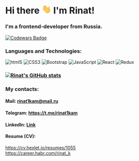 # Hi there <img alt="hello" img src="https://raw.githubusercontent.com/emp7yhead/emp7yhead/master/content/wave.gif" width="30"> I'm Rinat! 
### I'm a frontend-developer from Russia.

[![Codewars Badge](https://www.codewars.com/users/rinat-lucky/badges/small)](https://www.codewars.com/users/rinat-lucky)

### Languages and Technologies:

<div display="flex">
  <img alt="html5" src="https://img.shields.io/badge/-html-E34F26?style=for-the-badge&logo=html5&logoColor=white"/>
  <img alt="CSS3" src="https://img.shields.io/badge/-css-2962FF?style=for-the-badge&logo=css3&logoColor=white"/>
  <img alt="Bootstrap" src="https://img.shields.io/badge/-bootstrap-9217d4?style=for-the-badge&logo=bootstrap&logoColor=white"/>
  <img alt="JavaScript" src="https://img.shields.io/badge/-JavaScript-f4f725?style=for-the-badge&logo=JavaScript&logoColor=black"/>
  <img alt="React" src="https://img.shields.io/badge/-react-282c34?style=for-the-badge&logo=react&logoColor=61dafb"/>
  <img alt="Redux" src="https://img.shields.io/badge/-redux-9217d4?style=for-the-badge&logo=redux&logoColor=white"/>
</div>

### [![Rinat's GitHub stats](https://github-readme-stats.vercel.app/api?username=rinat-lucky&hide=stars&count_private=true&show_icons=true&theme=react)](https://github.com/rinat-lucky)

### My contacts: 

#### Mail: <a href="mailto:rinat1kam@mail.ru">rinat1kam@mail.ru</a>
#### Telegram: <a href="https://t.me/rinat1kam">https://t.me/rinat1kam</a>
#### LinkedIn: <a href="https://www.linkedin.com/in/rinat-kamalitdinov">Link</a>

#### Resume (CV): 
<a href="https://cv.hexlet.io/resumes/1055">https://cv.hexlet.io/resumes/1055</a><br>
<a href="https://career.habr.com/rinat_k">https://career.habr.com/rinat_k</a>

<!--
**rinat-lucky/rinat-lucky** is a ✨ _special_ ✨ repository because its `README.md` (this file) appears on your GitHub profile.

Here are some ideas to get you started:

- 🔭 I’m currently working on ...
- 👯 I’m looking to collaborate on ...
- 🤔 I’m looking for help with ...
- 💬 Ask me about ...
- 😄 Pronouns: ...
- ⚡ Fun fact: ...
-->
<!--
### ⚡ My websites: https://portfolio-rk.000webhostapp.com/, https://rinat-lucky.github.io/
-->
